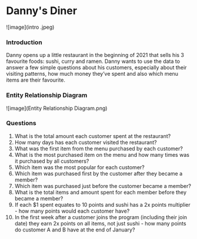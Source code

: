 # Danny's Diner
![image](intro .jpeg)
### Introduction
Danny opens up a little restaurant in the beginning of 2021 that sells his 3 favourite foods: sushi, curry and ramen.
Danny wants to use the data to answer a few simple questions about his customers, especially about their visiting patterns, how much money they’ve spent and also which menu items are their favourite.

### Entity Relationship Diagram
![image](Entity Relationship Diagram.png)

### Questions
1) What is the total amount each customer spent at the restaurant?
2) How many days has each customer visited the restaurant?
3) What was the first item from the menu purchased by each customer?
4) What is the most purchased item on the menu and how many times was it purchased by all customers?
5) Which item was the most popular for each customer?
6) Which item was purchased first by the customer after they became a member?
7) Which item was purchased just before the customer became a member?
8) What is the total items and amount spent for each member before they became a member?
9) If each $1 spent equates to 10 points and sushi has a 2x points multiplier - how many points would each customer have?
10) In the first week after a customer joins the program (including their join date) they earn 2x points on all items, not just sushi - how many points do customer A and B have at the end of January?
